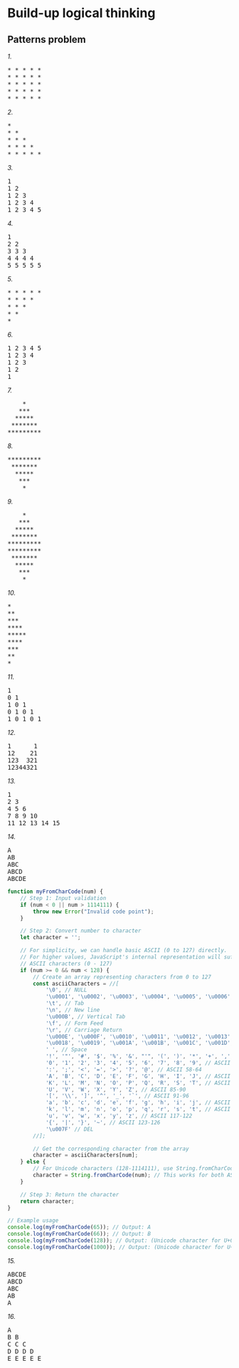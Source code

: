 # Build-up logical thinking

## Patterns problem

_1._

<pre>
* * * * *
* * * * *
* * * * *
* * * * *
* * * * *
</pre>

_2._

<pre>
* 
* * 
* * *
* * * *
* * * * *
</pre>

_3._

<pre>
1
1 2 
1 2 3
1 2 3 4
1 2 3 4 5
</pre>

_4._

<pre>
1
2 2 
3 3 3
4 4 4 4
5 5 5 5 5
</pre>

_5._

<pre>
* * * * *
* * * * 
* * * 
* * 
*
</pre>

_6._

<pre>
1 2 3 4 5 
1 2 3 4
1 2 3
1 2 
1
</pre>

_7._

<pre>
    *
   ***
  *****
 *******
*********
</pre>

_8._

<pre>
*********
 *******
  *****
   ***
    *
</pre>

_9._

<pre>
    *
   ***
  *****
 *******
*********
*********
 *******
  *****
   ***
    *
</pre>

_10._

<pre>
*
**
***
****
*****
****
***
**
*
</pre>

_11._

<pre>
1
0 1
1 0 1
0 1 0 1
1 0 1 0 1
</pre>

_12._

<pre>
1      1
12    21
123  321
12344321
</pre>

_13._

<pre>
1 
2 3
4 5 6 
7 8 9 10
11 12 13 14 15
</pre>

_14._

<pre>
A
AB
ABC
ABCD
ABCDE
</pre>

```js
function myFromCharCode(num) {
    // Step 1: Input validation
    if (num < 0 || num > 1114111) {
        throw new Error("Invalid code point");
    }

    // Step 2: Convert number to character
    let character = '';

    // For simplicity, we can handle basic ASCII (0 to 127) directly.
    // For higher values, JavaScript's internal representation will suffice.
    // ASCII characters (0 - 127)
    if (num >= 0 && num < 128) {
        // Create an array representing characters from 0 to 127
        const asciiCharacters = //[
            '\0', // NULL
            '\u0001', '\u0002', '\u0003', '\u0004', '\u0005', '\u0006', '\u0007', '\u0008', // Control characters
            '\t', // Tab
            '\n', // New line
            '\u000B', // Vertical Tab
            '\f', // Form Feed
            '\r', // Carriage Return
            '\u000E', '\u000F', '\u0010', '\u0011', '\u0012', '\u0013', '\u0014', '\u0015', '\u0016', '\u0017', // Control characters
            '\u0018', '\u0019', '\u001A', '\u001B', '\u001C', '\u001D', '\u001E', '\u001F', // Control characters
            ' ', // Space
            '!', '"', '#', '$', '%', '&', "'", '(', ')', '*', '+', ',', '-', '.', '/', // ASCII 33-47
            '0', '1', '2', '3', '4', '5', '6', '7', '8', '9', // ASCII 48-57
            ':', ';', '<', '=', '>', '?', '@', // ASCII 58-64
            'A', 'B', 'C', 'D', 'E', 'F', 'G', 'H', 'I', 'J', // ASCII 65-74
            'K', 'L', 'M', 'N', 'O', 'P', 'Q', 'R', 'S', 'T', // ASCII 75-84
            'U', 'V', 'W', 'X', 'Y', 'Z', // ASCII 85-90
            '[', '\\', ']', '^', '_', '`', // ASCII 91-96
            'a', 'b', 'c', 'd', 'e', 'f', 'g', 'h', 'i', 'j', // ASCII 97-106
            'k', 'l', 'm', 'n', 'o', 'p', 'q', 'r', 's', 't', // ASCII 107-116
            'u', 'v', 'w', 'x', 'y', 'z', // ASCII 117-122
            '{', '|', '}', '~', // ASCII 123-126
            '\u007F' // DEL
        //];

        // Get the corresponding character from the array
        character = asciiCharacters[num];
    } else {
        // For Unicode characters (128-1114111), use String.fromCharCode
        character = String.fromCharCode(num); // This works for both ASCII and Unicode
    }

    // Step 3: Return the character
    return character;
}

// Example usage
console.log(myFromCharCode(65)); // Output: A
console.log(myFromCharCode(66)); // Output: B
console.log(myFromCharCode(128)); // Output: (Unicode character for U+0080)
console.log(myFromCharCode(1000)); // Output: (Unicode character for U+03E8)

```

_15._

<pre>
ABCDE
ABCD
ABC
AB
A
</pre>

_16._

<pre>
A
B B
C C C
D D D D
E E E E E
</pre>
